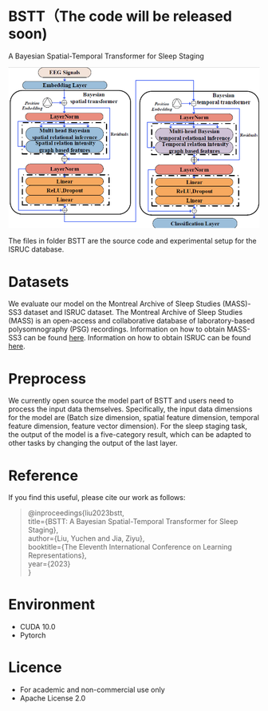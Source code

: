 # BSTT（The code will be released soon)
A Bayesian Spatial-Temporal Transformer for Sleep Staging

![model_architecture](fig/BSTT_main.png)

The files in folder BSTT are the source code and experimental setup for the ISRUC database.

# Datasets

 We evaluate our model on the Montreal Archive of Sleep Studies (MASS)-SS3 dataset and ISRUC dataset. The Montreal Archive of Sleep Studies (MASS) is an open-access and collaborative database of laboratory-based polysomnography (PSG) recordings. Information on how to obtain MASS-SS3 can be found [here](http://massdb.herokuapp.com/en/). Information on how to obtain ISRUC can be found [here](https://sleeptight.isr.uc.pt/).
 
 # Preprocess

 We currently open source the model part of BSTT and users need to process the input data themselves. Specifically, the input data dimensions for the model are (Batch size dimension, spatial feature dimension, temporal feature dimension, feature vector dimension). For the sleep staging task, the output of the model is a five-category result, which can be adapted to other tasks by changing the output of the last layer.
 
 # Reference
 If you find this useful, please cite our work as follows:
> @inproceedings{liu2023bstt,<br>
>   title={BSTT: A Bayesian Spatial-Temporal Transformer for Sleep Staging},<br>
>   author={Liu, Yuchen and Jia, Ziyu},<br>
>   booktitle={The Eleventh International Conference on Learning Representations},<br>
>   year={2023}<br>
> }

# Environment

- CUDA 10.0
- Pytorch

# Licence

- For academic and non-commercial use only
- Apache License 2.0
